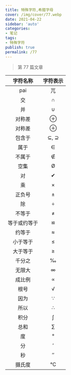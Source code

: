```yaml
---
title: 特殊字符,希腊字母
cover: /img/cover/77.webp
date: 2021-04-22
sidebar: 'auto'
categories:
- 笔记
tags:
- 特殊字符
publish: true
permalink: /77
---
```


> 第 77 篇文章
<!-- more -->

| 字符名称 | 字符表示 |
| :--------: | :--------: |
|   pai       |   兀      |
|    交       |    ∩     |
|   并        |    ∪     |
|   对称差    |    ⊕     |
|   对称差    |    ⊕     |
|   包含于    |    ⊆, ⊇  |
|   属于      |    ∈     |
|   不属于    |    ∉     |
|   空集      |    Ø     |
|   对        |    ✔     |
|乘 | × |
|正负号 | ± | 
|除 | ÷ | 
|不等于 | ≠ | 
|等于或约等于 | ≌ | 
|约等于 | ≈ | 
|小于等于 | ≤ | 
|大于等于 | ≥ | 
|千分之 | ‰ | 
|无限大 | ∞ | 
|成比例 | ∝ | 
|根号 | √ | 
|因为 | ∵ | 
|所以 | ∴ | 
|积分 | ∫ | 
|总和 | ∑ | 
|度 | ° | 
|分 | ′ | 
|秒 | ″ | 
|摄氏度 | ℃| 
